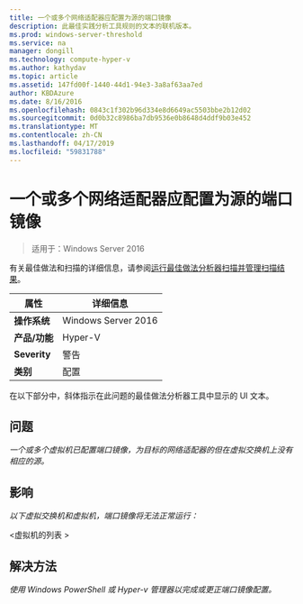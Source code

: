 ```yaml
---
title: 一个或多个网络适配器应配置为源的端口镜像
description: 此最佳实践分析工具规则的文本的联机版本。
ms.prod: windows-server-threshold
ms.service: na
manager: dongill
ms.technology: compute-hyper-v
ms.author: kathydav
ms.topic: article
ms.assetid: 147fd00f-1440-44d1-94e3-3a8af63aa7ed
author: KBDAzure
ms.date: 8/16/2016
ms.openlocfilehash: 0843c1f302b96d334e8d6649ac5503bbe2b12d02
ms.sourcegitcommit: 0d0b32c8986ba7db9536e0b8648d4ddf9b03e452
ms.translationtype: MT
ms.contentlocale: zh-CN
ms.lasthandoff: 04/17/2019
ms.locfileid: "59831788"
---
```

# <a name="one-or-more-network-adapters-should-be-configured-as-the-source-for-port-mirroring"></a>一个或多个网络适配器应配置为源的端口镜像

>适用于：Windows Server 2016

有关最佳做法和扫描的详细信息，请参阅[运行最佳做法分析器扫描并管理扫描结果](https://go.microsoft.com/fwlink/p/?LinkID=223177)。  
  
|属性|详细信息|  
|-|-|  
|**操作系统**|Windows Server 2016|
|**产品/功能**|Hyper-V|  
|**Severity**|警告|  
|**类别**|配置|  
  
在以下部分中，斜体指示在此问题的最佳做法分析器工具中显示的 UI 文本。  
  
## <a name="issue"></a>**问题**  
*一个或多个虚拟机已配置端口镜像，为目标的网络适配器的但在虚拟交换机上没有相应的源。*  
  
## <a name="impact"></a>**影响**  
*以下虚拟交换机和虚拟机，端口镜像将无法正常运行：*  
  
\<虚拟机的列表 >  
  
## <a name="resolution"></a>**解决方法**  
*使用 Windows PowerShell 或 Hyper-v 管理器以完成或更正端口镜像配置。*  
  


